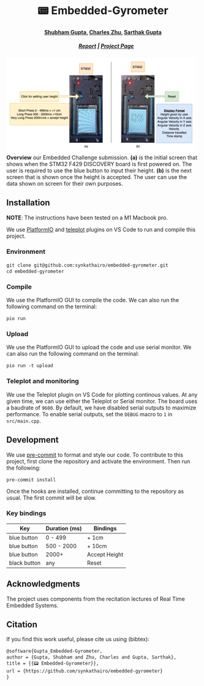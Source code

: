 <p align="center">

  <h1 align="center">📟 Embedded-Gyrometer</h1>

  <h4 align="center"><a href="https://github.com/iamshubhamgupto">Shubham Gupta</a>, <a href="https://synkathairo.github.io">Charles Zhu</a>, <a href="https://github.com/sartak99">Sarthak Gupta</a></h4>

  <h5 align="center">&emsp; <a href="https://synkathairo.github.io/embedded-gyrometer/assets/pdf/Embedded_Gyrometer.pdf"> Report</a> | <a href="https://synkathairo.github.io/embedded-gyrometer/">Project Page</a></h5>

  <!-- Images container -->
  <div style="align-items: center;">
    <div style="display: flex; justify-content: center;">
        <!-- First image with title -->
        <div style="margin-right: 10px;">
        <img src="./assets/img/RTES-teaser.drawio.png" alt="First Image" style="width: auto; height: auto;"/>
        </div>
    </div>
    <b>Overview</b> our Embedded Challenge submission. <b>(a)</b> is the initial screen that shows when the STM32 F429 DISCOVERY board is first powered on. The user is required to use the blue button to input their height. <b>(b)</b> is the next screen that is shown once the height is accepted. The user can use the data shown on screen for their own purposes.
</div>
</p>

## Installation
**NOTE**: The instructions have been tested on a M1 Macbook pro.

We use [PlatformIO](https://platformio.org/platformio-ide) and [teleplot](https://marketplace.visualstudio.com/items?itemName=alexnesnes.teleplot) plugins on VS Code to run and compile this project.

### Environment
```commandline
git clone git@github.com:synkathairo/embedded-gyrometer.git
cd embedded-gyrometer
```

### Compile
We use the PlatformIO GUI to compile the code. We can also run the following command on the terminal:
```commandline
pio run
```
### Upload
We use the PlatformIO GUI to upload the code and use serial monitor. We can also run the following command on the terminal:
```
pio run -t upload
```

### Teleplot and monitoring
We use the Teleplot plugin on VS Code for plotting continous values. At any given time, we can use either the Teleplot or Serial monitor. The board uses a baudrate of `9600`. By default, we have disabled serial outputs to maximize performance. To enable serial outputs, set the `DEBUG` macro to `1` in `src/main.cpp`.

## Development
We use [pre-commit](https://pre-commit.com/index.html) to format and style our code. To contribute to this project, first clone the repository and activate the environment. Then run the following:
```
pre-commit install
```
Once the hooks are installed, continue committing to the repository as usual. The first commit will be slow.

### Key bindings
| <b> Key </b>|<b> Duration (ms) </b>|<b> Bindings </b>|
| -------------|-------------|-------------|
| blue button| 0 - 499 | + 1cm |
| blue button| 500 - 2000 | + 10cm |
| blue button| 2000+ | Accept Height |
| black button| any | Reset |

## Acknowledgments
The project uses components from the recitation lectures of Real Time Embedded Systems.

## Citation
If you find this work useful, please cite us using (bibtex):
```
@software{Gupta_Embedded-Gyrometer,
author = {Gupta, Shubham and Zhu, Charles and Gupta, Sarthak},
title = {{📟 Embedded-Gyrometer}},
url = {https://github.com/synkathairo/embedded-gyrometer}
}
```
